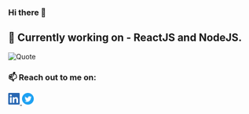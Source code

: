 ### Hi there 👋 
##  🔭 Currently working on - ReactJS and NodeJS.

![Quote](https://github-readme-quotes.herokuapp.com/quote?layout=socrates)

### 📫 Reach out to me on: 

<a href="https://www.linkedin.com/in/charitreddy/" rel="nofollow"> <img src="https://github.com/CharitReddy/CharitReddy/blob/master/linkedin-badge.png" width="24px" height="24px" style="max:width:100%;"></img>  </a>
<a href="https://twitter.com/ReddyCharit" rel="nofollow"> <img src="https://github.com/CharitReddy/CharitReddy/blob/master/twitter-badge.svg" width="24px" height="24px" style="max:width:100%;"></img>  </a>

<!--
**CharitReddy/CharitReddy** is a ✨ _special_ ✨ repository because its `README.md` (this file) appears on your GitHub profile.

Here are some ideas to get you started:

- 🔭 I’m currently working on ...
- 🌱 I’m currently learning ...
- 👯 I’m looking to collaborate on ...
- 🤔 I’m looking for help with ...
- 💬 Ask me about ...
- 📫 How to reach me: ...
- 😄 Pronouns: ...
- ⚡ Fun fact: ...
-->
